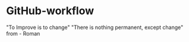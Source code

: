 # GitHub-workflow
"To Improve is to change"
"There is nothing permanent, except change"
from - Roman
